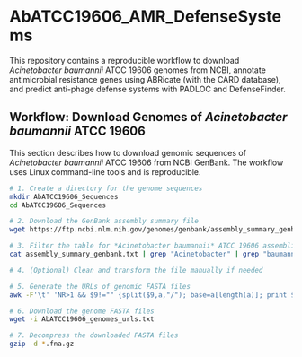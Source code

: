 # AbATCC19606_AMR_DefenseSystems

This repository contains a reproducible workflow to download *Acinetobacter baumannii* ATCC 19606 genomes from NCBI, annotate antimicrobial resistance genes using ABRicate (with the CARD database), and predict anti-phage defense systems with PADLOC and DefenseFinder.

## Workflow: Download Genomes of *Acinetobacter baumannii* ATCC 19606

This section describes how to download genomic sequences of *Acinetobacter baumannii* ATCC 19606 from NCBI GenBank. The workflow uses Linux command-line tools and is reproducible.

```bash
# 1. Create a directory for the genome sequences
mkdir AbATCC19606_Sequences
cd AbATCC19606_Sequences

# 2. Download the GenBank assembly summary file
wget https://ftp.ncbi.nlm.nih.gov/genomes/genbank/assembly_summary_genbank.txt

# 3. Filter the table for *Acinetobacter baumannii* ATCC 19606 assemblies
cat assembly_summary_genbank.txt | grep "Acinetobacter" | grep "baumannii" | grep "ATCC" | grep "19606" > AbATCC19606_assembly_summary_genbank.tsv

# 4. (Optional) Clean and transform the file manually if needed

# 5. Generate the URLs of genomic FASTA files
awk -F'\t' 'NR>1 && $9!="" {split($9,a,"/"); base=a[length(a)]; print $9 "/" base "_genomic.fna.gz"}' AbATCC19606_assembly_summary_genbank.tsv > AbATCC19606_genomes_urls.txt

# 6. Download the genome FASTA files
wget -i AbATCC19606_genomes_urls.txt

# 7. Decompress the downloaded FASTA files
gzip -d *.fna.gz

